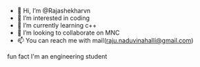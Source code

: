 - 👋 Hi, I’m @Rajashekharvn
- 👀 I’m interested in coding
- 🌱 I’m currently learning c++
- 💞️ I’m looking to collaborate on MNC
- 📫 You can reach me with mail(raju.naduvinahalli@gmail.com)
<!---
Rajashekharvn/Rajashekharvn is a ✨ special ✨ repository because its `README.md` (this file) appears on your GitHub profile.
You can click the Preview link to take a look at your changes.
--->
fun fact I'm an engineering student
